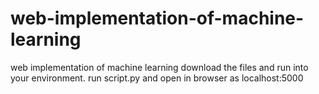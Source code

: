 # web-implementation-of-machine-learning
web implementation of machine learning
download the files and run into your environment.
run script.py and open in browser as 
localhost:5000
